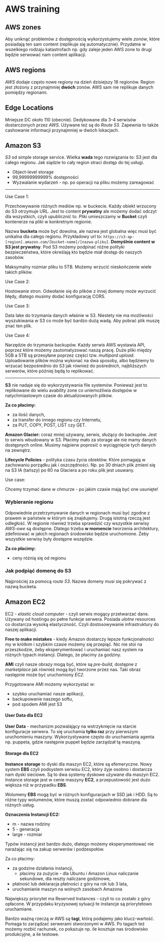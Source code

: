 # AWS training

## AWS zones

Aby uniknąć problemów z dostępnością wykorzystujemy wiele _zonów_, które posiadają ten sam content (replikuje się automatycznie). Przydatne w wszelkiego rodzaju katastrofach np. gdy zaleje jeden AWS zone to drugi będzie serwować nam content aplikacji.

## AWS regions

_AWS_ dodaje często nowe regiony na dzień dzisiejszy 18 regionów. Region jest złożony z przynajmniej **dwóch** zonów. AWS sam nie replikuje danych pomiędzy regionami.

## Edge Locations

Mniejsze DC około 110 (obecnie). Dedykowane dla 3-4 serwisów dostarczonych przez _AWS_. Używane też są do _Route 53_. Zapewnia to także cashowanie informacji przynajmniej w dwóch lokacjach.

## Amazon S3

_S3_ od simple storage service. Wielka **wada** tego rozwiązania to: S3 jest dla całego regionu. Jak siądzie to cały region straci dostęp do tej usługi.

* Object-level storage
* 99,99999999999% dostępności
* Wyzwalanie wydarzeń - np. po operacji na pliku możemy zareagować

---

Use Case 1:

Przechowywanie różnych mediów np. w buckecie. Każdy obiekt wrzucony do S3 otrzymuje URL. Jest to content **prywatny** ale możemy dodać odczyt dla wszystkich, czyli upublicznić to. Pliki umieszczamy w **Bucket** czyli kontenerze na pliki w konkretnym regionie. 

Nazwa **bucketa** może być dowolna, ale nazwa jest globalna więc musi być unikalna dla całego regionu. Przykładowy url to: `https://s3-ap-[region].amazon.com/[bucket-name]/[nazwa-pliku]`. **Domyślnie content w S3 jest prywatny**. Pod S3 możemy podpinać różne polityki bezpieczeństwa, które określają kto będzie miał dostęp do naszych zasobów.

Maksymalny rozmiar pliku to 5TB. Możemy wrzucić nieskończenie wiele takich plików. 

Use Case 2:

Hostowanie stron. Odwołanie się do plików z innej domeny może wyrzucić błędy, dlatego musimy dodać konfigurację CORS.

Use Case 3:

Data lake do trzymania danych właśnie w S3. Niestety nie ma możliwości wyszukiwania w S3 co może być bardzo dużą wadą. Aby pobrać plik muszę znać ten plik. 

Use Case 4:

Narzędzie do trzymania backupów. Każdy serwis AWS wystawia API, poprzez które możemy zautomatyzować naszą pracę. Duże pliki między 5GB a 5TB są przesyłane poprzez części tzw. _multipard upload_. Uploadowanie plików można wykonać na dwa sposoby, albo będziemy to wrzucać bezpośrednio do S3 jak również do pośrednich, najbliższych serwerów, które później będą to replikować.

---

**S3** nie nadaje się do wykorzystywania file systemów. Ponieważ jest to replikowane do wielu avability zone co uniemożliwia dostępów w natychmiastowym czasie do aktualizowanych plików.

**Za co płacimy:**

+ za ilość danych,
+ za transfer do innego regionu czy Internetu,
+ za PUT, COPY, POST, LIST czy GET.

**Amazon Glacier:** coraz mniej używany, serwis, służący do backupów. Jest to serwis wbudowany w S3. Płacimy mało za storage ale nie mamy danych dostępnych online. Musimy najpierw poprosić o wyciągnięcie tych danych na zewnątrz.

**Lifecycle Policies** - polityka czasu życia obiektów. Które pomagają w zachowaniu porządku jak i oszczędności. Np. po 30 dniach plik zmieni się na S3 IA (tańszy) po 60 na Glaciera a po roku plik jest usuwany.

Use case:

Chcemy trzymać dane w chmurze - po jakim czasie mają być one usunięte!

### Wybieranie regionu

Odpowiednie przetrzymywanie danych w regionach musi być zgodne z prawem w państwie w którym się znajdujemy. Drugą istotną rzeczą jest odległość. W regionie również trzeba sprawdzić czy wszystkie serwisy _AWS-owe_ są dostępne. Dlatego trzeba **w momencie** tworzenia architektury, zdefiniować w jakich regionach środowisko będzie uruchomione. Żeby wszystkie serwisy były dostępne wszędzie.

**Za co płacimy:**

+ ceny różnią się od regionu

### Jak podpiąć domenę do S3

Najprościej za pomocą _route 53_. Nazwa domeny musi się pokrywać z nazwą bucketa.

## Amazon EC2

EC2 - _elastic cloud computer_ - czyli serwis mogący przetwarzać dane. Używany od hostingu po pełne funkcje serwera. Posiada _ulotne_ resources co dostarcza wysoką elastyczność. Czyli dostosowywanie infrastruktury do naszej aplikacji. 

**Free to make mistakes** - kiedy Amazon dostarczy lepsze funkcjonalności my w krótkim i szybkim czasie możemy się przepiąć. Nic nie stoi na przeszkodzie, żeby eksperymentować i uruchamiać nasz system na różnych typach instancji. Dlatego, że płacimy za godziny.

**AMI** czyli nasze obrazy mogą być, które są _pre-build_, dostępne z _marketplace_ jak również mogą być tworzone przez nas. Taki obraz następnie może być uruchomiony _EC2_.

Przygotowane AMI możemy wykorzystać w:

+ szybko uruchamiać nasze aplikacji,
+ backupowanie naszego softu,
+ pod spodem AMI jest S3

#### User Data dla EC2

**User Data** - mechanizm pozwalający na wstrzyknięcie na starcie konfiguracje serwera. To się uruchamia **tylko raz** przy pierwszym uruchomieniu maszyny. Wykorzystywane często do uruchamiania agenta np. puppeta, gdzie następnie puppet będzie zarządzał tą maszyną.

#### Storage dla EC2

**Instance storage** to dyski dla maszyn EC2, które są efemeryczne. Nowy system **EBS** czyli podsystem serwisu EC2, który żyje osobno i dostarcza nam dyski sieciowe. Są to dwa systemy dyskowe używane dla maszyn EC2. Instance storage jest w cenie maszyny **EC2**, a przepustowość jest dużo większa niż w przypadku **EBS**. 

Wolumeny **EBS** mogą być w różnych konfiguracjach w SSD jak i HDD. Są to różne typy wolumenów, które muszą zostać odpowiednio dobrane dla różnych usług.

**Oznaczenia Instancji EC2:**

+ m - nazwa rodziny
+ 5 - generacja
+ large - rozmiar

Typów instancji jest bardzo dużo, dlatego możemy eksperymentować nie narażając się na zakup serwerów i podzespołów.

Za co płacimy:

+ za godzine działania instancji,
    * płacimy za zużycie - dla Ubuntu i Amazon Linux naliczanie sekundowe, dla reszty naliczane godzinowe,
+ płatność lub deklaracja płatności z góry na rok lub 3 lata,
+ uruchamianie maszyn na wolnych zasobach Amazona

Największy priorytet ma Reserved Instances - czyli to co zostało z góry opłacone. W przypdaku kryzysowej sytuacji te instancje są priorytetowo uruchamiane.

Bardzo ważną rzeczą w AWS są **tagi**, którą podajemy jako klucz-wartość. Pomaga to zarządzać serwerami stworzonymi w AWS. Po tagach też możemy rozbić rachunek, co pokazuje np. ile kosztuje nas środowisko produkcyjne, a ile testowe.
